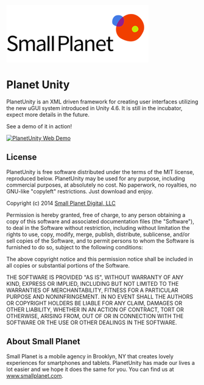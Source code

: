 ![Small Planet logo](.Support/images/smallplanet_logo.png)

# Planet Unity


PlanetUnity is an XML driven framework for creating user interfaces utilizing the new uGUI system introduced in Unity 4.6. It is still in the incubator, expect more details in the future.

See a demo of it in action!

[![PlanetUnity Web Demo](https://img.youtube.com/vi/10zXPQIr70U/0.jpg)](https://www.youtube.com/embed/10zXPQIr70U?vq=hd1080&autoplay=1 "PlanetUnity Web Demo")

## License

PlanetUnity is free software distributed under the terms of the MIT license, reproduced below. PlanetUnity may be used for any purpose, including commercial purposes, at absolutely no cost. No paperwork, no royalties, no GNU-like "copyleft" restrictions. Just download and enjoy.

Copyright (c) 2014 [Small Planet Digital, LLC](http://smallplanet.com)

Permission is hereby granted, free of charge, to any person obtaining a copy of this software and associated documentation files (the "Software"), to deal in the Software without restriction, including without limitation the rights to use, copy, modify, merge, publish, distribute, sublicense, and/or sell copies of the Software, and to permit persons to whom the Software is furnished to do so, subject to the following conditions:

The above copyright notice and this permission notice shall be included in all copies or substantial portions of the Software.

THE SOFTWARE IS PROVIDED "AS IS", WITHOUT WARRANTY OF ANY KIND, EXPRESS OR IMPLIED, INCLUDING BUT NOT LIMITED TO THE WARRANTIES OF MERCHANTABILITY, FITNESS FOR A PARTICULAR PURPOSE AND NONINFRINGEMENT. IN NO EVENT SHALL THE AUTHORS OR COPYRIGHT HOLDERS BE LIABLE FOR ANY CLAIM, DAMAGES OR OTHER LIABILITY, WHETHER IN AN ACTION OF CONTRACT, TORT OR OTHERWISE, ARISING FROM, OUT OF OR IN CONNECTION WITH THE SOFTWARE OR THE USE OR OTHER DEALINGS IN THE SOFTWARE.

## About Small Planet

Small Planet is a mobile agency in Brooklyn, NY that creates lovely experiences for smartphones and tablets. PlanetUnity has made our lives a lot easier and we hope it does the same for you. You can find us at www.smallplanet.com. 